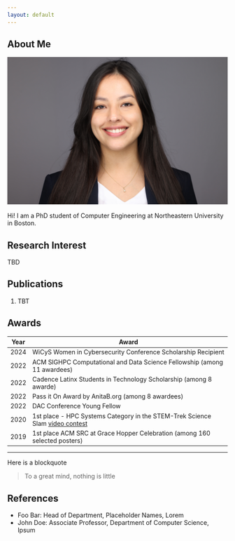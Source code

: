 ```yaml
---
layout: default
---
```


## About Me

<img class="profile-picture" src="ana.jpg">

Hi! I am a PhD student of Computer Engineering at Northeastern University in Boston.

## Research Interest

TBD

## Publications

1. TBT

## Awards

Year | Award
-----|-------
2024 | WiCyS Women in Cybersecurity Conference Scholarship Recipient
2022 | ACM SIGHPC Computational and Data Science Fellowship (among 11 awardees)  
2022 | Cadence Latinx Students in Technology Scholarship (among 8 awarde)
2022 | Pass it On Award by AnitaB.org (among 8 awardees)
2022 | DAC Conference Young Fellow
2020 | 1st place - HPC Systems Category in the STEM-Trek Science Slam [video contest](http://www.stem-trek.org/2020/11/15/scienceslamsc20-grand-prize-winner)
2019 | 1st place ACM SRC at Grace Hopper Celebration (among 160 selected posters) 

---

Here is a blockquote

> To a great mind, nothing is little

## References

* Foo Bar: Head of Department, Placeholder Names, Lorem
* John Doe: Associate Professor, Department of Computer Science, Ipsum
